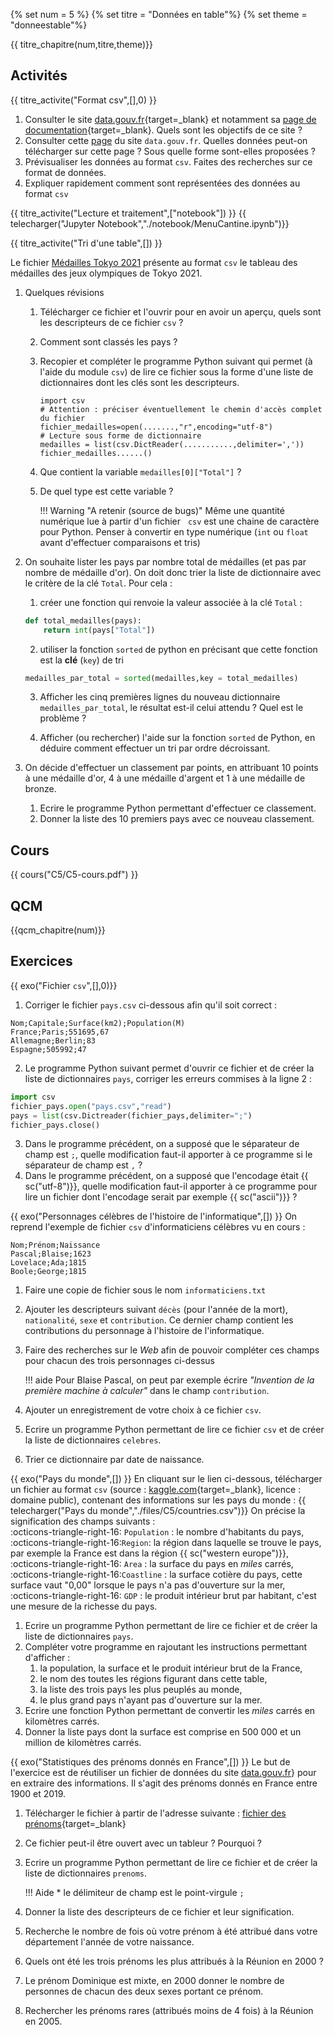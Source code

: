 
{% set num = 5 %}
{% set titre = "Données en table"%}
{% set theme = "donneestable"%}


{{ titre_chapitre(num,titre,theme)}}
 
## Activités 

{{ titre_activite("Format csv",[],0) }}

1. Consulter le site [data.gouv.fr](https://data.gouv.fr/){target=_blank} et notamment sa [page de documentation](https://doc.data.gouv.fr/){target=_blank}. Quels sont les objectifs de ce site ?
2. Consulter cette [page](https://www.data.gouv.fr/fr/datasets/menus-des-cantines-des-colleges/) du site `data.gouv.fr`. Quelles données peut-on télécharger sur cette page ? Sous quelle forme sont-elles proposées ?
3. Prévisualiser les données au format `csv`. Faites des recherches sur ce format de données.
4. Expliquer rapidement comment sont représentées des données au format `csv`

{{ titre_activite("Lecture et traitement",["notebook"]) }}
{{ telecharger("Jupyter Notebook","./notebook/MenuCantine.ipynb")}}

{{ titre_activite("Tri d'une table",[]) }}

Le fichier [Médailles Tokyo 2021](./files/C5/Tokyo2021.csv) présente au format `csv` le tableau des médailles des jeux olympiques de Tokyo 2021.

1. Quelques révisions
    1. Télécharger ce fichier et l'ouvrir pour en avoir un aperçu, quels sont les descripteurs de ce fichier `csv` ?
    2. Comment sont classés les pays ?
    3. Recopier et compléter le programme Python suivant qui permet (à l'aide du module `csv`) de lire ce fichier sous la forme d'une liste de dictionnaires dont les clés sont les descripteurs.

        ```python3
        import csv
        # Attention : préciser éventuellement le chemin d'accès complet du fichier
        fichier_medailles=open(.......,"r",encoding="utf-8")
        # Lecture sous forme de dictionnaire 
        medailles = list(csv.DictReader(...........,delimiter=','))
        fichier_medailles......()
        ```

    4. Que contient la variable `medailles[0]["Total"]` ? 
    5. De quel type est cette variable ?

        !!! Warning "A retenir (source de bugs)"
            Même une quantité numérique lue à partir d'un fichier   `csv` est une chaine de caractère pour Python. Penser à convertir en type numérique (`int` ou `float` avant d'effectuer comparaisons et tris)

2. On souhaite lister les pays par nombre total de médailles (et pas par nombre de médaille d'or). On doit donc trier la liste de dictionnaire avec le critère de la clé `Total`. Pour cela :

    1. créer une fonction qui renvoie la valeur associée à la clé `Total` :
    ```python
    def total_medailles(pays):
        return int(pays["Total"])
    ```
    2. utiliser la fonction `sorted` de python en précisant que cette fonction est la **clé** (`key`) de tri 
    ```python
    medailles_par_total = sorted(medailles,key = total_medailles)
    ```
    3. Afficher les cinq premières lignes du nouveau dictionnaire `medailles_par_total`, le résultat est-il celui attendu ? Quel est le problème ?

    4. Afficher (ou rechercher) l'aide sur la fonction `sorted` de Python, en déduire comment effectuer un tri par ordre décroissant.

3. On décide d'effectuer un classement par points, en attribuant 10 points à une médaille d'or, 4 à une médaille d'argent et 1 à une médaille de bronze. 
    1. Ecrire le programme Python permettant d'effectuer ce classement.
    2. Donner la liste  des 10 premiers pays avec ce nouveau classement.


## Cours

{{ cours("C5/C5-cours.pdf") }}


## QCM

{{qcm_chapitre(num)}} 


## Exercices

{{ exo("Fichier `csv`",[],0)}}
1. Corriger le fichier `pays.csv` ci-dessous afin qu'il soit correct :
```csv
Nom;Capitale;Surface(km2);Population(M)
France;Paris;551695,67
Allemagne;Berlin;83
Espagne;505992;47
```
2. Le programme Python suivant permet d'ouvrir ce fichier et de créer la liste de dictionnaires `pays`, corriger les erreurs commises à la ligne 2 :
```python linenums="1"
import csv
fichier_pays.open("pays.csv","read")
pays = list(csv.Dictreader(fichier_pays,delimiter=";")
fichier_pays.close()
```
3. Dans le programme précédent, on a supposé que le séparateur de champ est `;`, quelle modification faut-il apporter à ce programme si le séparateur de champ est `,` ?
4. Dans le programme précédent, on a supposé que l'encodage était {{ sc("utf-8")}}, quelle modification faut-il apporter à ce programme pour lire un fichier dont l'encodage serait par exemple {{ sc("ascii")}} ?

{{ exo("Personnages célèbres de l'histoire de l'informatique",[]) }}
On reprend l'exemple de fichier `csv` d'informaticiens célèbres vu en cours :
```csv
Nom;Prénom;Naissance
Pascal;Blaise;1623
Lovelace;Ada;1815
Boole;George;1815
```

1. Faire une copie de fichier sous le nom `informaticiens.txt`
2. Ajouter les descripteurs suivant `décès` (pour l'année de la mort), `nationalité`, `sexe` et `contribution`. Ce dernier champ contient les contributions du personnage à l'histoire de l'informatique. 
3. Faire des recherches sur le *Web* afin de pouvoir compléter ces champs pour chacun des trois personnages ci-dessus

    !!! aide 
        Pour Blaise Pascal, on peut par exemple écrire *"Invention de la première machine à calculer"* dans le champ `contribution`.

4. Ajouter un enregistrement de votre choix à ce fichier `csv`.
5. Ecrire un programme Python permettant de lire ce fichier `csv` et de créer la liste de dictionnaires `celebres`.
6. Trier ce dictionnaire par date de naissance.


{{ exo("Pays du monde",[]) }}
En cliquant sur le lien ci-dessous, télécharger un fichier au format `csv` (source : [kaggle.com](https://www.kaggle.com){target=_blank}, licence : domaine public), contenant des informations sur les pays du monde :
{{ telecharger("Pays du monde","./files/C5/countries.csv")}}
On précise la signification des champs suivants : <br>
:octicons-triangle-right-16: `Population` : le nombre d'habitants du pays,<br>
:octicons-triangle-right-16:`Region`: la région dans laquelle se trouve le pays, par exemple la France est dans la région {{ sc("western europe")}},<br>
:octicons-triangle-right-16: `Area` : la surface du pays en *miles* carrés,<br>
 :octicons-triangle-right-16:`Coastline` : la surface cotière du pays, cette surface vaut "0,00" lorsque le pays n'a pas d'ouverture sur la mer, <br>
:octicons-triangle-right-16:  `GDP` : le produit intérieur brut par habitant, c'est une mesure de la richesse du pays. <br>

1. Ecrire un programme Python permettant de lire ce fichier et de créer la liste de dictionnaires `pays`.
2. Compléter votre programme en rajoutant les instructions permettant d'afficher :
    1. la population, la surface et le produit intérieur brut de la France,
    2. le nom des toutes les régions figurant dans cette table,
    3. la liste des trois pays les plus peuplés au monde,
    4. le plus grand pays n'ayant pas d'ouverture sur la mer.
3. Ecrire une fonction Python permettant de convertir les *miles* carrés en kilomètres carrés.
4. Donner la liste pays dont la surface est comprise en 500 000 et un million de kilomètres carrés.



{{ exo("Statistiques des prénoms donnés en France",[]) }}
Le but de l'exercice est de réutiliser un fichier de données du site [data.gouv.fr](https://data.gouv.fr)} pour en extraire des informations. Il s'agit des prénoms donnés en France entre 1900 et 2019.

1. Télécharger le fichier à partir de l'adresse suivante : [fichier des prénoms](https://www.data.gouv.fr/fr/datasets/ficher-des-prenoms-de-1900-a-2019/){target=_blank}
2. Ce fichier peut-il être ouvert avec un tableur ? Pourquoi ?
3. Ecrire un programme Python permettant de lire ce fichier et de créer la liste de dictionnaires `prenoms`.

    !!! Aide 
        * le délimiteur de champ est le point-virgule `;`

4. Donner la liste des descripteurs de ce fichier et leur signification.
5. Recherche le nombre de fois où votre prénom à été attribué dans votre département l'année de votre naissance.
6. Quels ont été les trois prénoms les plus attribués à la Réunion en 2000 ?
7. Le prénom Dominique est mixte, en 2000 donner le nombre de personnes de chacun des deux sexes portant ce prénom.
8. Rechercher les prénoms rares (attribués moins de 4 fois) à la Réunion en 2005.
